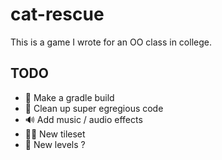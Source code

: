 # cat-rescue

This is a game I wrote for an OO class in college.

## TODO
* 🔨 Make a gradle build
* 🛀 Clean up super egregious code 
* 🔊 Add music / audio effects  
* 👩‍🎨 New tileset 
* 🤔 New levels ?  
